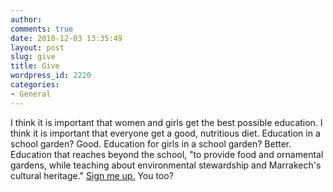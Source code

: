 ```yaml
---
author:
comments: true
date: 2010-12-03 13:35:49
layout: post
slug: give
title: Give
wordpress_id: 2220
categories:
- General
---
```


I think it is important that women and girls get the best possible education. I think it is important that everyone get a good, nutritious diet. Education in a school garden? Good. Education for girls in a school garden? Better. Education that reaches beyond the school, "to provide food and ornamental gardens, while teaching about environmental stewardship and Marrakech's cultural heritage." [Sign me up.](http://www.globalgiving.org/projects/gdf-marrakech-girls-school-garden/?rf=email_pe_thankyou_7011) You too?


